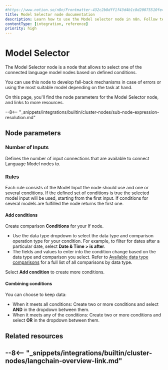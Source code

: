 ```yaml
---
#https://www.notion.so/n8n/Frontmatter-432c2b8dff1f43d4b1c8d20075510fe4
title: Model Selector node documentation
description: Learn how to use the Model selector node in n8n. Follow technical documentation to integrate Model Selector node into your workflows.
contentType: [integration, reference]
priority: high
---
```


# Model Selector

The Model Selector node is a node that allows to select one of the connected language model nodes based on defined conditions.

You can use this node to develop fall-back mechanisms in case of errors or using the most suitable model depending on the task at hand.

On this page, you'll find the node parameters for the Model Selector node, and links to more resources.

--8<-- "_snippets/integrations/builtin/cluster-nodes/sub-node-expression-resolution.md"

## Node parameters

### Number of Inputs

Defines the number of input connections that are available to connect Language Model nodes to.

### Rules

Each rule consists of the Model Input the node should use and one or several conditions. If the defined set of conditions is true the selected model input will be used, starting from the first input. If conditions for several models are fulfilled the node returns the first one.

#### Add conditions

Create comparison **Conditions** for your If node.

- Use the data type dropdown to select the data type and comparison operation type for your condition. For example, to filter for dates after a particular date, select **Date & Time > is after**.
- The fields and values to enter into the condition change based on the data type and comparison you select. Refer to [Available data type comparisons](#available-data-type-comparisons) for a full list of all comparisons by data type.

Select **Add condition** to create more conditions.

#### Combining conditions

You can choose to keep data:

* When it meets all conditions: Create two or more conditions and select **AND** in the dropdown between them.
* When it meets any of the conditions: Create two or more conditions and select **OR** in the dropdown between them.

## Related resources

--8<-- "_snippets/integrations/builtin/cluster-nodes/langchain-overview-link.md"
-
